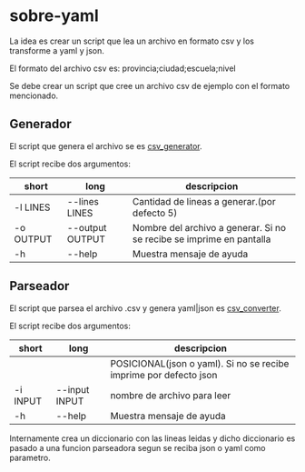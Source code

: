 # sobre-yaml

La idea es crear un script que lea un archivo en formato csv y los transforme
a yaml y json.

El formato del archivo csv es:
provincia;ciudad;escuela;nivel

Se debe crear un script que cree un archivo csv de ejemplo con el formato mencionado.

## Generador

El script que genera el archivo se es [csv\_generator](./csv_generator).

El script recibe dos argumentos:

| short | long | descripcion |
| --- | --- | --- |
| -l LINES | --lines LINES | Cantidad de lineas a generar.(por defecto 5) |
| -o OUTPUT | --output OUTPUT | Nombre del archivo a generar. Si no se recibe se imprime en pantalla |
| -h | --help | Muestra mensaje de ayuda |

## Parseador

El script que parsea el archivo .csv y genera yaml|json es [csv\_converter](./csv_converter).

El script recibe dos argumentos:

| short | long | descripcion |
| --- | --- | --- |
|     |  | POSICIONAL(json o yaml).  Si no se recibe imprime por defecto json |
| -i INPUT  | --input INPUT | nombre de archivo para leer |
| -h  | --help | Muestra mensaje de ayuda |

Internamente crea un diccionario con las lineas leidas y dicho diccionario es pasado a una funcion
parseadora segun se reciba json o yaml como parametro.


